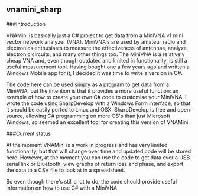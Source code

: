 ## vnamini_sharp

###Introduction

VNAMini is basically just a C# project to get data from a MiniVNA v1 mini vector network analyzer (VNA). MiniVNA's are used by amateur radio and electronics enthusiasts to measure the effectiveness of antennas, analyze electronic circuits, and many other things too. The MiniVNA is a relatively cheap VNA and, even though outdated and limited in functionality, is still a useful measurement tool. Having bought one a few years ago and written a Windows Mobile app for it, I decided it was time to write a version in C#.

The code here can be used simply as a program to get data from a MiniVNA, but the intention is that it provides a more useful function: an example of how to create your own C# code to customise your MiniVNA. I wrote the code using SharpDevelop with a Windows Form interface, so that it should be easily ported to Linux and OSX. SharpDevelop is free and open-source, allowing C# programming on more OS's than just Microsoft Windows, so seemed an excellent tool for creating this version of VNAMini.

###Current status

At the moment VNAMini is a work in progress and has very limited functionality, but that will change over time and updated code will be stored here. However, at the moment you can use the code to get data over a USB serial link or Bluetooth, view graphs of return loss and phase, and export the data to a CSV file to look at in a spreadsheet.

So even though there's still a lot to do, the code should provide useful information on how to use C# with a MiniVNA.
